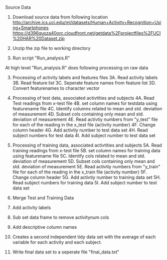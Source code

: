 Source Data
1. Download source data from following location
http://archive.ics.uci.edu/ml/datasets/Human+Activity+Recognition+Using+Smartphones
https://d396qusza40orc.cloudfront.net/getdata%2Fprojectfiles%2FUCI%20HAR%20Dataset.zip

2. Unzip the zip file to working directory

3. Run script "Run_analysis.R"

At high level "Run_analysis.R" does following processing on raw data

3. Processing of activity labels and features files
3A. Read activity labels
3B. Read feature list
3C. Seperate feature names from feature list
3D. Convert featurenames to character vector

4. Processing of test data, associated activtities and subjects
4A. Read Test readings from x-test file
4B. set column names for testdata using featurename file
4C. Identify columns related to mean and std. deviation of measurement
4D. Subset cols containing only mean and std. deviation of measurement
4E. Read activtiy numbers from "y_test" file for each of the reading in the x_test file (activity number)
4F. Change column header
4G. Add activtiy number to test data set
4H. Read subject numbers for test data
4I. Add subject number to test data set

5. Processing of training data, associated activtities and subjects
5A. Read training readings from x-test file
5B. set column names for training data using featurename file
5C. Identify cols related to mean and std. deviation of measurement
5D. Subset cols containing only mean and std. deviation of measurement
5E. Read activtiy numbers from "y_train" file for each of the reading in the x_train file (activity number)
5F. Change column header
5G. Add activtiy number to training data set
5H. Read subject numbers for training data
5I. Add subject number to test data set


6. Merge Test and Training Data
7. Add activity labels
8. Sub set data frame to remove activitynum cols
9. Add descriptive column names
10. Creates a second independent tidy data set with the average of each variable for each activity and each subject.
11. Write final data set to a seperate file "final_data.txt"




